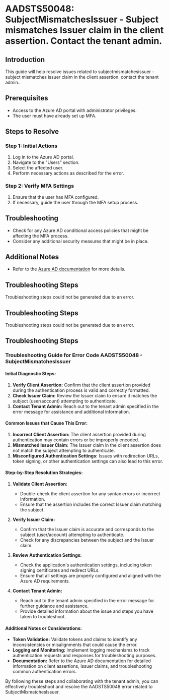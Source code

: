 # AADSTS50048: SubjectMismatchesIssuer - Subject mismatches Issuer claim in the client assertion. Contact the tenant admin.

## Introduction
This guide will help resolve issues related to subjectmismatchesissuer - subject mismatches issuer claim in the client assertion. contact the tenant admin..

## Prerequisites
- Access to the Azure AD portal with administrator privileges.
- The user must have already set up MFA.

## Steps to Resolve

### Step 1: Initial Actions
1. Log in to the Azure AD portal.
2. Navigate to the "Users" section.
3. Select the affected user.
4. Perform necessary actions as described for the error.

### Step 2: Verify MFA Settings
1. Ensure that the user has MFA configured.
2. If necessary, guide the user through the MFA setup process.

## Troubleshooting
- Check for any Azure AD conditional access policies that might be affecting the MFA process.
- Consider any additional security measures that might be in place.

## Additional Notes
- Refer to the [Azure AD documentation](https://learn.microsoft.com/en-us/azure/active-directory/) for more details.


## Troubleshooting Steps
Troubleshooting steps could not be generated due to an error.

## Troubleshooting Steps
Troubleshooting steps could not be generated due to an error.

## Troubleshooting Steps
### Troubleshooting Guide for Error Code AADSTS50048 - SubjectMismatchesIssuer

#### Initial Diagnostic Steps:
1. **Verify Client Assertion:** Confirm that the client assertion provided during the authentication process is valid and correctly formatted.
2. **Check Issuer Claim:** Review the Issuer claim to ensure it matches the subject (user/account) attempting to authenticate.
3. **Contact Tenant Admin:** Reach out to the tenant admin specified in the error message for assistance and additional information.

#### Common Issues that Cause This Error:
1. **Incorrect Client Assertion:** The client assertion provided during authentication may contain errors or be improperly encoded.
2. **Mismatched Issuer Claim:** The Issuer claim in the client assertion does not match the subject attempting to authenticate.
3. **Misconfigured Authentication Settings:** Issues with redirection URLs, token signing, or other authentication settings can also lead to this error.

#### Step-by-Step Resolution Strategies:
1. **Validate Client Assertion:**
   - Double-check the client assertion for any syntax errors or incorrect information.
   - Ensure that the assertion includes the correct Issuer claim matching the subject.

2. **Verify Issuer Claim:**
   - Confirm that the Issuer claim is accurate and corresponds to the subject (user/account) attempting to authenticate.
   - Check for any discrepancies between the subject and the Issuer claim.

3. **Review Authentication Settings:**
   - Check the application's authentication settings, including token signing certificates and redirect URLs.
   - Ensure that all settings are properly configured and aligned with the Azure AD requirements.

4. **Contact Tenant Admin:**
   - Reach out to the tenant admin specified in the error message for further guidance and assistance.
   - Provide detailed information about the issue and steps you have taken to troubleshoot.

#### Additional Notes or Considerations:
- **Token Validation:** Validate tokens and claims to identify any inconsistencies or misalignments that could cause the error.
- **Logging and Monitoring:** Implement logging mechanisms to track authentication requests and responses for troubleshooting purposes.
- **Documentation:** Refer to the Azure AD documentation for detailed information on client assertions, Issuer claims, and troubleshooting common authentication errors.

By following these steps and collaborating with the tenant admin, you can effectively troubleshoot and resolve the AADSTS50048 error related to SubjectMismatchesIssuer.